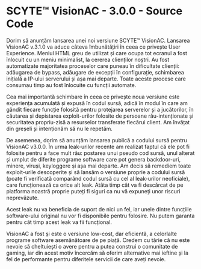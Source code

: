 # SCYTE™ VisionAC - 3.0.0 - Source Code

Dorim să anunțăm lansarea unei noi versiune SCYTE™ VisionAC. Lansarea VisionAC v.3.1.0 va aduce câteva îmbunătățiri în ceea ce privește User Experience. Meniul HTML greu de utilizat și care ocupa tot ecranul a fost înlocuit cu un meniu minimalist, la cererea clienților noștri. Au fost automatizate majoritatea proceselor care puneau în dificultate clienții: adăugarea de bypass, adăugare de excepții în configurație, schimbarea inițială a IP-ului serverului și așa mai departe. Toate aceste procese care consumau timp au fost înlocuite cu funcții automate. 

Cea mai importantă schimbare în ceea ce privește noua versiune este experiența acumulată și expusă în codul sursă, adică în modul în care am gândit fiecare funcție folosită pentru protejarea serverelor și a jucătorilor, în căutarea și depistarea exploit-urilor folosite de persoane rău-intenționate și securitatea propriu-zisă a resurselor transferate fiecărui client. Am învățat din greșeli și intenționăm să nu le repetăm.

De asemenea, dorim să anunțăm lansarea publică a codului sursă pentru VisionAC v3.0.0. În urma leak-urilor recente am realizat faptul că ele pot fi folosite pentru a face mult rău: postarea unui pseudo cod sursă, unul alterat și umplut de diferite programe software care pot genera backdoor-uri, minere, viruși, keyloggere și așa mai departe. Am decis să remediem toate exploit-urile descoperite și să lansăm o versiune proprie a codului sursă (poate fi verificată comparând codul sursă cu cel al leak-urilor neoficiale), care funcționează ca orice alt leak. Atâta timp cât va fi descărcat de pe platforma noastră proprie puteți fi siguri ca nu vă expuneți unor riscuri neprevăzute.

Acest leak nu va beneficia de suport de nici un fel, iar unele dintre funcțiile software-ului original nu vor fi disponibile pentru folosire. Nu putem garanta pentru cât timp acest leak va fii funcțional.

VisionAC a fost și este o versiune low-cost, dar eficientă, a celorlalte programe software asemănătoare de pe piață. Credem cu tărie că nu este nevoie să cheltuiești o avere pentru a putea construi o comunitate de gaming, iar din acest motiv încercăm să oferim alternative mai ieftine și la fel de performante pentru diferitele servicii de care aveți nevoie.
